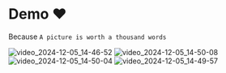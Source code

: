 # Demo ❤️
Because `A picture is worth a thousand words`

![video_2024-12-05_14-46-52](https://github.com/user-attachments/assets/10994ec8-7690-4f88-9143-eb9d461ea6f2)
![video_2024-12-05_14-50-08](https://github.com/user-attachments/assets/05668fd5-a33b-460b-a934-9d48b2a50dd7)
![video_2024-12-05_14-50-04](https://github.com/user-attachments/assets/691ba282-cee7-42e6-bc38-321cfcc0a76e)
![video_2024-12-05_14-49-57](https://github.com/user-attachments/assets/15a814fc-ea8f-4117-b374-29990987ba6a)

